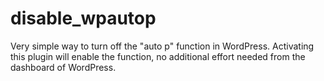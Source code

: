 # disable_wpautop
Very simple way to turn off the "auto p" function in WordPress. Activating this plugin will enable the function, no additional effort needed from the dashboard of WordPress.
